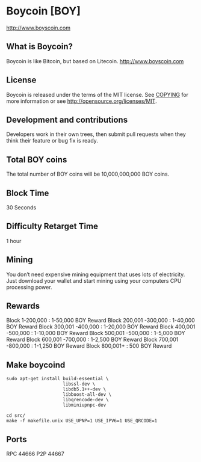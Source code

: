 # Boycoin [BOY]
http://www.boyscoin.com

## What is Boycoin?
Boycoin is like Bitcoin, but based on Litecoin. http://www.boyscoin.com

## License
Boycoin is released under the terms of the MIT license. See [COPYING](COPYING)
for more information or see http://opensource.org/licenses/MIT.

## Development and contributions
Developers work in their own trees, then submit pull requests when they think
their feature or bug fix is ready.

## Total BOY coins

The total number of BOY coins will be 10,000,000,000 BOY coins.

## Block Time

30 Seconds

## Difficulty Retarget Time

1 hour

## Mining

You don’t need expensive mining equipment that uses lots of electricity. Just download your wallet and start mining using your computers CPU processing power.

## Rewards

Block 1-200,000 : 1-50,000 BOY Reward
Block 200,001 -300,000 : 1-40,000 BOY Reward
Block 300,001 -400,000 : 1-20,000 BOY Reward
Block 400,001 -500,000 : 1-10,000 BOY Reward
Block 500,001 -500,000 : 1-5,000 BOY Reward
Block 600,001 -700,000 : 1-2,500 BOY Reward
Block 700,001 -800,000 : 1-1,250 BOY Reward
Block 800,001+ : 500 BOY Reward

## Make boycoind

    sudo apt-get install build-essential \
                         libssl-dev \
                         libdb5.1++-dev \
                         libboost-all-dev \
                         libqrencode-dev \
                         libminiupnpc-dev

    cd src/
    make -f makefile.unix USE_UPNP=1 USE_IPV6=1 USE_QRCODE=1

## Ports
RPC 44666
P2P 44667
